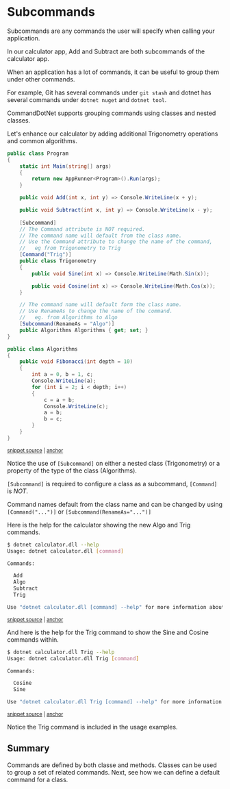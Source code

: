 # Subcommands

Subcommands are any commands the user will specify when calling your application.

In our calculator app, Add and Subtract are both subcommands of the calculator app.

When an application has a lot of commands, it can be useful to group them under other commands.

For example, Git has several commands under `git stash` and dotnet has several commands under `dotnet nuget` and `dotnet tool`.

CommandDotNet supports grouping commands using classes and nested classes.

Let's enhance our calculator by adding additional Trigonometry operations and common algorithms.

<!-- snippet: getting-started-120-subcommands -->
<a id='snippet-getting-started-120-subcommands'></a>
```cs
public class Program
{
    static int Main(string[] args)
    {
        return new AppRunner<Program>().Run(args);
    }

    public void Add(int x, int y) => Console.WriteLine(x + y);

    public void Subtract(int x, int y) => Console.WriteLine(x - y);
    
    [Subcommand]
    // The Command attribute is NOT required.
    // The command name will default from the class name.
    // Use the Command attribute to change the name of the command,
    //   eg from Trigonometry to Trig
    [Command("Trig")]
    public class Trigonometry
    {
        public void Sine(int x) => Console.WriteLine(Math.Sin(x));

        public void Cosine(int x) => Console.WriteLine(Math.Cos(x));
    }

    // The command name will default form the class name.
    // Use RenameAs to change the name of the command.
    //   eg. from Algorithms to Algo
    [Subcommand(RenameAs = "Algo")]
    public Algorithms Algorithms { get; set; }
}

public class Algorithms
{
    public void Fibonacci(int depth = 10)
    {
        int a = 0, b = 1, c;
        Console.WriteLine(a);
        for (int i = 2; i < depth; i++)
        {
            c = a + b;
            Console.WriteLine(c);
            a = b;
            b = c;
        }
    }
}
```
<sup><a href='https://github.com/bilal-fazlani/commanddotnet/blob/master/CommandDotNet.DocExamples/GettingStarted/Getting_Started_120_Subcommands.cs#L12-L59' title='Snippet source file'>snippet source</a> | <a href='#snippet-getting-started-120-subcommands' title='Start of snippet'>anchor</a></sup>
<!-- endSnippet -->

Notice the use of `[Subcommand]` on either a nested class (Trigonometry) or a property of the type of the class (Algorithms). 

`[Subcommand]` is required to configure a class as a subcommand, `[Command]` is *NOT*.

Command names default from the class name and can be changed by using `[Command("...")]` or `[Subcommand(RenameAs="...")]`

Here is the help for the calculator showing the new Algo and Trig commands.

<!-- snippet: getting-started-120-subcommands-help -->
<a id='snippet-getting-started-120-subcommands-help'></a>
```bash
$ dotnet calculator.dll --help
Usage: dotnet calculator.dll [command]

Commands:

  Add
  Algo
  Subtract
  Trig

Use "dotnet calculator.dll [command] --help" for more information about a command.
```
<sup><a href='https://github.com/bilal-fazlani/commanddotnet/blob/master/CommandDotNet.DocExamples/BashSnippets/getting-started-120-subcommands-help.bash#L1-L13' title='Snippet source file'>snippet source</a> | <a href='#snippet-getting-started-120-subcommands-help' title='Start of snippet'>anchor</a></sup>
<!-- endSnippet -->

And here is the help for the Trig command to show the Sine and Cosine commands within.

<!-- snippet: getting-started-120-subcommands-trig-help -->
<a id='snippet-getting-started-120-subcommands-trig-help'></a>
```bash
$ dotnet calculator.dll Trig --help
Usage: dotnet calculator.dll Trig [command]

Commands:

  Cosine
  Sine

Use "dotnet calculator.dll Trig [command] --help" for more information about a command.
```
<sup><a href='https://github.com/bilal-fazlani/commanddotnet/blob/master/CommandDotNet.DocExamples/BashSnippets/getting-started-120-subcommands-trig-help.bash#L1-L11' title='Snippet source file'>snippet source</a> | <a href='#snippet-getting-started-120-subcommands-trig-help' title='Start of snippet'>anchor</a></sup>
<!-- endSnippet -->

Notice the Trig command is included in the usage examples.

## Summary

Commands are defined by both classe and methods. Classes can be used to group a set of related commands. Next, see how we can define a default command for a class.
